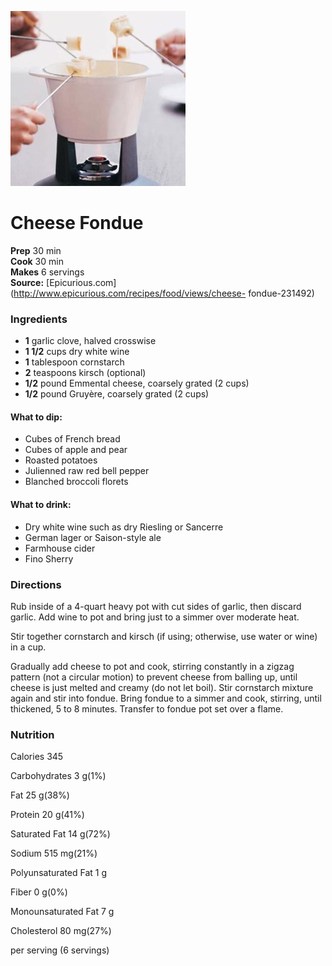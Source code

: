[![](./images/f02dce6f-d652-4f16-9103-822143358af4.jpg)](http://assets.epicurious.com/photos/560de51ef9a84192308a7a9d/1:1/w_600%2Ch_600/231492.jpg)

#  Cheese Fondue

**Prep** 30 min  
**Cook** 30 min  
**Makes** 6 servings  
**Source:** [Epicurious.com](http://www.epicurious.com/recipes/food/views/cheese-
fondue-231492)

###  Ingredients

  *  **1** garlic clove, halved crosswise
  *  **1 1/2** cups dry white wine
  *  **1** tablespoon cornstarch
  *  **2** teaspoons kirsch (optional)
  *  **1/2** pound Emmental cheese, coarsely grated (2 cups)
  *  **1/2** pound Gruyère, coarsely grated (2 cups)

#### What to dip:
  * Cubes of French bread
  * Cubes of apple and pear
  * Roasted potatoes
  * Julienned raw red bell pepper
  * Blanched broccoli florets

#### What to drink:
  * Dry white wine such as dry Riesling or Sancerre
  * German lager or Saison-style ale
  * Farmhouse cider
  * Fino Sherry

###  Directions

Rub inside of a 4-quart heavy pot with cut sides of garlic, then discard
garlic. Add wine to pot and bring just to a simmer over moderate heat.

Stir together cornstarch and kirsch (if using; otherwise, use water or wine)
in a cup.

Gradually add cheese to pot and cook, stirring constantly in a zigzag pattern
(not a circular motion) to prevent cheese from balling up, until cheese is
just melted and creamy (do not let boil). Stir cornstarch mixture again and
stir into fondue. Bring fondue to a simmer and cook, stirring, until
thickened, 5 to 8 minutes. Transfer to fondue pot set over a flame.

###  Nutrition

Calories 345

Carbohydrates 3 g(1%)

Fat 25 g(38%)

Protein 20 g(41%)

Saturated Fat 14 g(72%)

Sodium 515 mg(21%)

Polyunsaturated Fat 1 g

Fiber 0 g(0%)

Monounsaturated Fat 7 g

Cholesterol 80 mg(27%)

per serving (6 servings)

